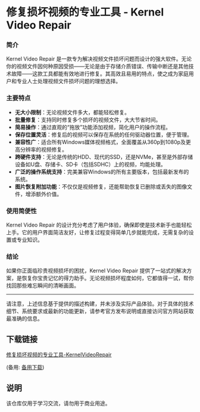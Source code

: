 # 修复损坏视频的专业工具 - Kernel Video Repair

### 简介
Kernel Video Repair 是一款专为解决视频文件损坏问题而设计的强大软件。无论你的视频文件因何种原因受损——无论是由于存储介质错误、传输中断还是其他技术故障——这款工具都能有效地进行修复。其高效且易用的特点，使之成为家庭用户和专业人士处理视频文件损坏问题的理想选择。

### 主要特点

- **无大小限制**：无论视频文件多大，都能轻松修复。
- **批量修复**：支持同时修复多个损坏的视频文件，大大节省时间。
- **简易操作**：通过直观的“拖放”功能添加视频，简化用户的操作流程。
- **保存位置灵活**：修复后的视频可以保存在系统的任何驱动器位置，便于管理。
- **兼容性广**：适合所有Windows媒体视频格式，全面覆盖从360p到1080p及更高分辨率的视频修复。
- **跨硬件支持**：无论是传统的HDD、现代的SSD，还是NVMe，甚至是外部存储设备如U盘、存储卡、SD卡（包括SDHC）上的视频，均能处理。
- **广泛的操作系统支持**：完美兼容Windows的所有主要版本，包括最新发布的系统。
- **图片恢复附加功能**：不仅仅是视频修复，还能帮助恢复已删除或丢失的图像文件，增添额外价值。

### 使用简便性
Kernel Video Repair 的设计充分考虑了用户体验，确保即使是技术新手也能轻松上手。它的用户界面简洁友好，让修复过程变得简单几步就能完成，无需复杂的设置或专业知识。

### 结论
如果你正面临珍贵视频损坏的困扰，Kernel Video Repair 提供了一站式的解决方案，是恢复你宝贵记忆的得力助手。无论视频损坏程度如何，它都值得一试，帮你找回那些难忘瞬间的清晰画面。

---

请注意，上述信息基于提供的描述构建，并未涉及实际产品体验。对于具体的技术细节、系统要求或最新的功能更新，请参考官方发布说明或直接访问官方网站获取最准确的信息。

## 下载链接
[修复损坏视频的专业工具-KernelVideoRepair](https://pan.quark.cn/s/8526a56fc808) 

(备用: [备用下载](https://pan.baidu.com/s/1QYw8KrLpplk9E3zkLlrKeQ?pwd=1234))

## 说明

该仓库仅用于学习交流，请勿用于商业用途。
